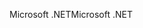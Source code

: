 <span data-ttu-id="4a89b-101">Microsoft .NET</span><span class="sxs-lookup"><span data-stu-id="4a89b-101">Microsoft .NET</span></span>